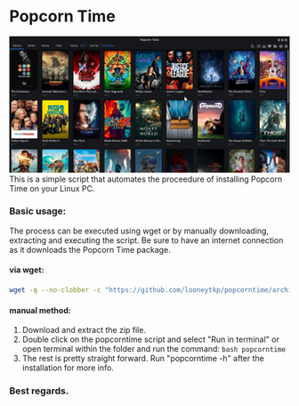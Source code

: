 # Popcorn Time
![alt text](popcorn_img.png)
This is a simple script that automates the proceedure of installing Popcorn Time on your Linux PC.
### Basic usage:
The process can be executed using wget or by manually downloading, extracting and executing the script. Be sure to have an internet connection as it downloads the Popcorn Time package.
#### via wget:
```bash
wget -q --no-clobber -c "https://github.com/looneytkp/popcorntime/archive/master.zip"; unzip -oq master.zip; cd popcor*; bash popcorntime; cd - > /dev/null && rm -rf master.zip popcor*
```
#### manual method:
1. Download and extract the zip file.
2. Double click on the popcorntime script and select "Run in terminal" or open terminal within the folder and run the command: ```bash popcorntime```
3. The rest is pretty straight forward. Run "popcorntime -h" after the installation for more info.
### Best regards.
